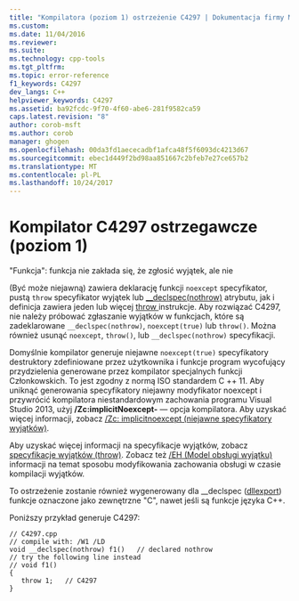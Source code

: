 ```yaml
---
title: "Kompilatora (poziom 1) ostrzeżenie C4297 | Dokumentacja firmy Microsoft"
ms.custom: 
ms.date: 11/04/2016
ms.reviewer: 
ms.suite: 
ms.technology: cpp-tools
ms.tgt_pltfrm: 
ms.topic: error-reference
f1_keywords: C4297
dev_langs: C++
helpviewer_keywords: C4297
ms.assetid: ba92fcdc-9f70-4f60-abe6-281f9582ca59
caps.latest.revision: "8"
author: corob-msft
ms.author: corob
manager: ghogen
ms.openlocfilehash: 00da3fd1aececadbf1afca48f5f6093dc4213d67
ms.sourcegitcommit: ebec1d449f2bd98aa851667c2bfeb7e27ce657b2
ms.translationtype: MT
ms.contentlocale: pl-PL
ms.lasthandoff: 10/24/2017
---
```

# <a name="compiler-warning-level-1-c4297"></a>Kompilator C4297 ostrzegawcze (poziom 1)
"Funkcja": funkcja nie zakłada się, że zgłosić wyjątek, ale nie  
  
 (Być może niejawną) zawiera deklarację funkcji `noexcept` specyfikator, pustą `throw` specyfikator wyjątek lub [__declspec(nothrow)](../../cpp/nothrow-cpp.md) atrybutu, jak i definicja zawiera jeden lub więcej [throw ](../../cpp/try-throw-and-catch-statements-cpp.md) instrukcje. Aby rozwiązać C4297, nie należy próbować zgłaszanie wyjątków w funkcjach, które są zadeklarowane `__declspec(nothrow)`, `noexcept(true)` lub `throw()`. Można również usunąć `noexcept`, `throw()`, lub `__declspec(nothrow)` specyfikacji.  
  
 Domyślnie kompilator generuje niejawne `noexcept(true)` specyfikatory destruktory zdefiniowane przez użytkownika i funkcje program wycofujący przydzielenia generowane przez kompilator specjalnych funkcji Członkowskich. To jest zgodny z normą ISO standardem C ++ 11. Aby uniknąć generowania specyfikatory niejawny modyfikator noexcept i przywrócić kompilatora niestandardowym zachowania programu Visual Studio 2013, użyj **/Zc:implicitNoexcept-** — opcja kompilatora. Aby uzyskać więcej informacji, zobacz [/Zc: implicitnoexcept (niejawne specyfikatory wyjątków)](../../build/reference/zc-implicitnoexcept-implicit-exception-specifiers.md).  
  
 Aby uzyskać więcej informacji na specyfikacje wyjątków, zobacz [specyfikacje wyjątków (throw)](../../cpp/exception-specifications-throw-cpp.md). Zobacz też [/EH (Model obsługi wyjątku)](../../build/reference/eh-exception-handling-model.md) informacji na temat sposobu modyfikowania zachowania obsługi w czasie kompilacji wyjątków.  
  
 To ostrzeżenie zostanie również wygenerowany dla __declspec ([dllexport](../../cpp/dllexport-dllimport.md)) funkcje oznaczone jako zewnętrzne "C", nawet jeśli są funkcje języka C++.  
  
 Poniższy przykład generuje C4297:  
  
```  
// C4297.cpp  
// compile with: /W1 /LD  
void __declspec(nothrow) f1()   // declared nothrow  
// try the following line instead  
// void f1()  
{  
   throw 1;   // C4297  
}  
```